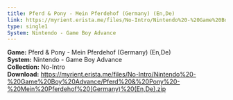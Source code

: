 ```yaml
---
title: Pferd & Pony - Mein Pferdehof (Germany) (En,De)
link: https://myrient.erista.me/files/No-Intro/Nintendo%20-%20Game%20Boy%20Advance/Pferd%20&%20Pony%20-%20Mein%20Pferdehof%20(Germany)%20(En,De).zip
type: single1
System: Nintendo - Game Boy Advance
---
```

<b>Game:</b> Pferd & Pony - Mein Pferdehof (Germany) (En,De)<br>
<b>System:</b> Nintendo - Game Boy Advance<br>
<b>Collection:</b> No-Intro<br>
<b>Download:</b> https://myrient.erista.me/files/No-Intro/Nintendo%20-%20Game%20Boy%20Advance/Pferd%20&%20Pony%20-%20Mein%20Pferdehof%20(Germany)%20(En,De).zip
